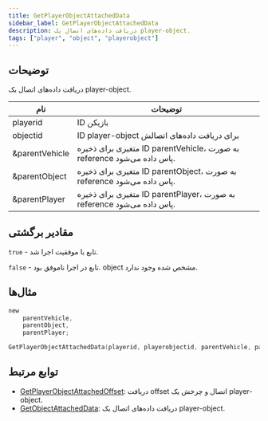 ```yaml
---
title: GetPlayerObjectAttachedData
sidebar_label: GetPlayerObjectAttachedData
description: دریافت داده‌های اتصال یک player-object.
tags: ["player", "object", "playerobject"]
---
```


<VersionWarn version='omp v1.1.0.2612' />

## توضیحات

دریافت داده‌های اتصال یک player-object.

| نام           | توضیحات                                                             |
|----------------|-------------------------------------------------------------------------|
| playerid       | ID بازیکن                                                    |
| objectid       | ID player-object برای دریافت داده‌های اتصالش               |
| &parentVehicle | متغیری برای ذخیره ID parentVehicle، به صورت reference پاس داده می‌شود. |
| &parentObject  | متغیری برای ذخیره ID parentObject، به صورت reference پاس داده می‌شود.  |
| &parentPlayer  | متغیری برای ذخیره ID parentPlayer، به صورت reference پاس داده می‌شود.  |

## مقادیر برگشتی

`true` - تابع با موفقیت اجرا شد.

`false` - تابع در اجرا ناموفق بود. object مشخص شده وجود ندارد.

## مثال‌ها

```c
new 
    parentVehicle,
    parentObject,
    parentPlayer;

GetPlayerObjectAttachedData(playerid, playerobjectid, parentVehicle, parentObject, parentPlayer);
```

## توابع مرتبط

- [GetPlayerObjectAttachedOffset](GetPlayerObjectAttachedOffset): دریافت offset اتصال و چرخش یک player-object.
- [GetObjectAttachedData](GetObjectAttachedData): دریافت داده‌های اتصال یک player-object.